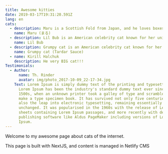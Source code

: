 ```yaml
---
title: Awesome kitties
date: 2019-03-17T19:31:20.591Z
lang: en
cats:
  - description: Maru is a Scottish Fold from Japan, and he loves boxes.
    name: Maru (まる)
  - description: Lil Bub is an American celebrity cat known for her unique appearance.
    name: Lil Bub
  - description: Grumpy cat is an American celebrity cat known for her grumpy appearance.
    name: Grumpy cat (Tardar Sauce)
  - name: Kirill Halchuk
    description: He very BIG cat!!!
Testimonials:
  - Author:
      name: Th. Rinder
      avatar: img/photo_2017-10-09_22-17-34.jpg
    Text: Lorem Ipsum is simply dummy text of the printing and typesetting industry.
      Lorem Ipsum has been the industry's standard dummy text ever since the
      1500s, when an unknown printer took a galley of type and scrambled it to
      make a type specimen book. It has survived not only five centuries, but
      also the leap into electronic typesetting, remaining essentially
      unchanged. It was popularised in the 1960s with the release of Letraset
      sheets containing Lorem Ipsum passages, and more recently with desktop
      publishing software like Aldus PageMaker including versions of Lorem
      Ipsum.
---
```

Welcome to my awesome page about cats of the internet.

This page is built with NextJS, and content is managed in Netlify CMS